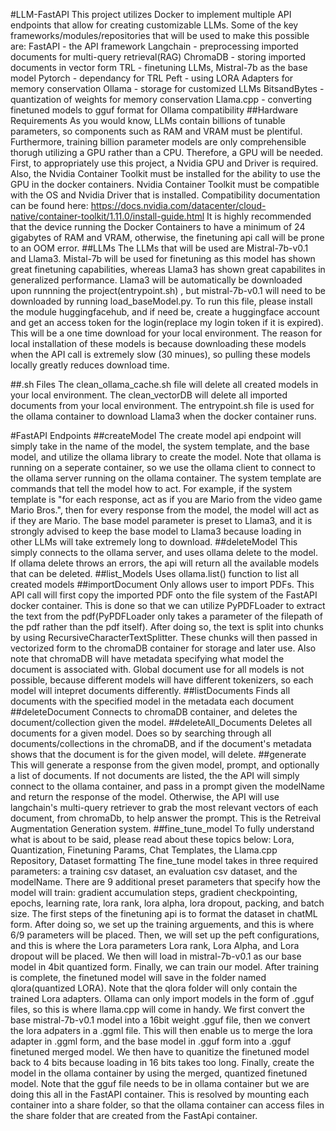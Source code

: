 #LLM-FastAPI
This project utilizes Docker to implement multiple API endpoints that allow for creating customizable LLMs.
Some of the key frameworks/modules/repositories that will be used to make this possible are: 
FastAPI - the API framework
Langchain - preprocessing imported documents for multi-query retrieval(RAG)
ChromaDB - storing imported documents in vector form
TRL - finetuning LLMs, Mistral-7b as the base model
Pytorch - dependancy for TRL 
Peft - using LORA Adapters for memory conservation 
Ollama - storage for customized LLMs
BitsandBytes - quantization of weights for memory conservation
Llama.cpp - converting finetuned models to gguf format for Ollama compatibility
##Hardware Requirements
As you would know, LLMs contain billions of tunable parameters, so components such as RAM and VRAM must be plentiful.
Furthermore, training billion parameter models are only comprehensible thorugh utilizing a GPU rather than a CPU. Therefore, a GPU will be needed.
First, to appropriately use this project, a Nvidia GPU and Driver is required. Also, the Nvidia Container Toolkit must be installed
for the ability to use the GPU in the docker containers. Nvidia Container Toolkit must be compatible with the OS and Nvidia Driver that is 
installed. Compatibility documentation can be found here: https://docs.nvidia.com/datacenter/cloud-native/container-toolkit/1.11.0/install-guide.html
It is highly recommended that the device running the Docker Containers to have a minimum of 24 gigabytes of RAM and VRAM, otherwise, the finetuning 
api call will be prone to an OOM error. 
##LLMs
The LLMs that will be used are Mistral-7b-v0.1 and Llama3. Mistal-7b will be used for finetuning as this model has shown great finetuning capabilities,
whereas Llama3 has shown great capabilites in generalized performance. Llama3 will be automatically be downloaded upon runnning the project(entrypoint.sh)
, but mistral-7b-v0.1 will need to be downloaded by running load_baseModel.py. To run this file, please install the module huggingfacehub, and
if need be, create a huggingface account and get an access token for the login(replace my login token if it is expired). This will be a one time download
for your local environment.
The reason for local installation of these models is because downloading these models when the API call is extremely slow (30 minues), so pulling these models
locally greatly reduces download time. 

##.sh Files
The clean_ollama_cache.sh file will delete all created models in your local environment. The clean_vectorDB will delete all imported documents from your local environment.
The entrypoint.sh file is used for the ollama container to download Llama3 when the docker container runs. 

#FastAPI Endpoints
##createModel
The create model api endpoint will simply take in the name of the model, the system template, and the base model, and utilize the ollama library to create the model. Note that ollama
is running on a seperate container, so we use the ollama client to connect to the ollama server running on the ollama container. 
The system template are commands that tell the model
how to act. For example, if the system template is "for each response, act as if you are Mario from the video game Mario Bros.", then for every response from the model,
the model will act as if they are Mario. 
The base model parameter is preset to Llama3, and it is strongly advised to keep the base model to Llama3 because loading in other LLMs will take extremely long to download.
##deleteModel
This simply connects to the ollama server, and uses ollama delete to the model. If ollama delete throws an errors, the api will return all the available models that can be deleted.
##list_Models
Uses ollama.list() function to list all created models
##importDocument
Only allows user to import PDFs. This API call will first copy the imported PDF onto the file system of the FastAPI docker container. This is done so that we can utilize PyPDFLoader
to extract the text from the pdf(PyPDFLoader only takes a parameter of the filepath of the pdf rather than the pdf itself). After doing so, the text is split into chunks by using
RecursiveCharacterTextSplitter. These chunks will then passed in vectorized form to the chromaDB container for storage and later use. Also note that chromaDB will have metadata specifying what model the document is associated with. Global document use for all models is not possible, because different models will have different tokenizers, so each model
will intepret documents differently.
##listDocuments
Finds all documents with the specified model in the metadata
each document
##deleteDocument
Connects to chromaDB container, and deletes the document/collection given the model.
##deleteAll_Documents
Deletes all documents for a given model. Does so by searching through all documents/collections in the chromaDB, and if the document's metadata shows that the document is for the
given model, will delete. 
##generate
This will generate a response from the given model, prompt, and optionally a list of documents. If not documents are listed, the the API will simply connect to the ollama container, and pass in a prompt given the modelName and return the response of the model. Otherwise, the API will use langchain's multi-query retriever to grab the most relevant vectors of each document, from chromaDb, to help answer the prompt. This is the Retreival Augmentation Generation system. 
##fine_tune_model
To fully understand what is about to be said, please read about these topics below: Lora, Quantization, Finetuning Params, Chat Templates, the Llama.cpp Repository, Dataset formatting
The fine_tune model takes in three required parameters: a training csv dataset, an evaluation csv dataset, and the modelName. There are 9 additional preset parameters that
specify how the model will train: gradient accumulation steps, gradient checkpointing, epochs, learning rate, lora rank, lora alpha, lora dropout, packing, and batch size. 
The first steps of the finetuning api is to format the dataset in chatML form. After doing so, we set up the training arguements, and this is where 6/9 parameters will be placed. Then, we will set up the peft configurations, and this is where the Lora parameters Lora rank, Lora Alpha, and Lora dropout will be placed. We then will load in mistral-7b-v0.1 as our base model in 4bit quantized form. Finally, we can train our model. After training is complete, the finetuned model will save in the folder named qlora(quantized LORA). Note that the qlora folder will only contain the trained Lora adapters. Ollama can only import models in the form of .gguf files, so this is where llama.cpp will come in handy. We first convert the base mistral-7b-v0.1 model into a 16bit weight .gguf file, then we convert the lora adpaters in a .ggml file. This will then enable us to merge the lora adapter in .ggml form, and the base model in .gguf form into a .gguf finetuned merged model. We then have to quanitize the finetuned model back to 4 bits because loading in 16 bits takes too long. Finally, create the model in the ollama container by using the merged, quantized finetuned model. Note that the gguf file needs to be in ollama container but we are doing this all in the FastAPI container. This is resolved by mounting each container into a share folder, so that the ollama container can access files in the share folder that are created from the FastApi container. 


